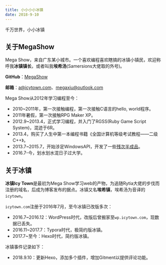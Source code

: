 ```yaml
---
title: 小小小小冰镇
date: 2018-9-10
---
```


千万世界，小小冰镇

## 关于MegaShow

Mega Show，来自广东某小城市。一个喜欢编程喜欢瞎搞的冰镇小镇民，欢迎称呼我**冰镇镇长**，或者叫我**埃希汤**(Samersions大佬取的外号)。

**GitHub**：[MegaShow](https://github.com/MegaShow)

**邮箱**：[a@icytown.com](mailto:a@icytown.com)、[megaxiu@outlook.com](mailto:megaxiu@outlook.com)

Mega Show从2012年学习编程至今：

* 2010~2011年，第一次接触编程，第一次接触C语言的hello, world程序。
* 2011年暑假，第一次接触RPG Maker XP。
* 2012.9~2013.4，正式学习编程，并入门了RGSS(Ruby Game Script System)，混迹于6R。
* 2013.4，购买了人生中第一本编程书籍《全国计算机等级考试教程——二级C++》。
* 2013.7~2015.7，开始涉足WindowsAPI，开发了一些[残次半成品](https://github.com/MegaShow/pre-programming)。
* 2016.7-今，划水划水混日子过大学。

## 关于冰镇

**冰镇Icy Town**是最初为Mega Show学习web的产物，为追随Rytia大佬的步伐而注册的域名，后成为博客发布的据点。冰镇又名**埃希镇**，埃希汤为音译的`icytown`。

`icytown.com`注册于2016年7月，至今冰镇已改版多次：

* 2016.7~2016.12：WordPress时代，改版后曾搬家至`wp.icytown.com`，现数据已丢失。
* 2016.11~2017.7：Typora时代，极简约版冰镇。
* 2017.7~至今：Hexo时代，简约版冰镇。

冰镇事件记录如下：

* 2018.9.10：更新Hexo，添加多个插件，增加Gitment以提供评论功能。

